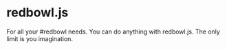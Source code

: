 # redbowl.js
For all your #redbowl needs. You can do anything with redbowl.js. The only limit is you imagination.
